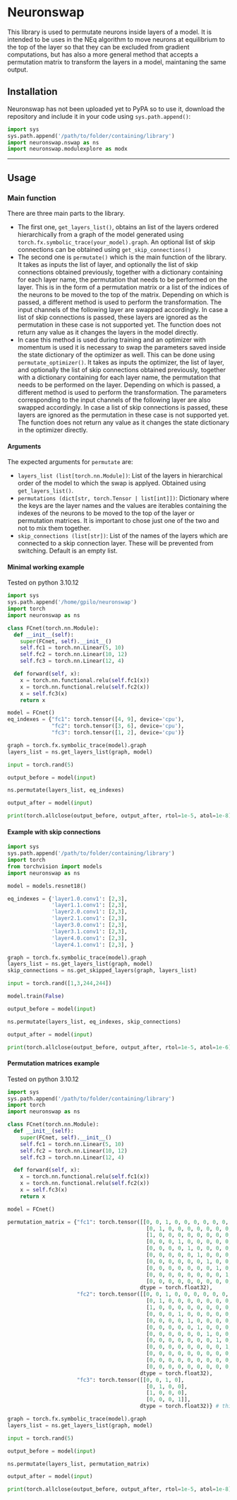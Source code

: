 # Neuronswap

This library is used to permutate neurons inside layers of a model. It is intended to be uses in the NEq algorithm to move neurons at equilibrium to the top of the layer so that they can be excluded from gradient computations, but has also a more general method that accepts a permutation matrix to transform the layers in a model, maintaning the same output.

## Installation

Neuronswap has not been uploaded yet to PyPA so to use it, download the repository and include it in your code using `sys.path.append()`:

```python
import sys
sys.path.append('/path/to/folder/containing/library')
import neuronswap.nswap as ns
import neuronswap.modulexplore as modx
```

****

## Usage

### Main function
There are three main parts to the library.
- The first one, `get_layers_list()`, obtains an list of the layers ordered hierarchically from a graph of the model generated using `torch.fx.symbolic_trace(your_model).graph`. An optional list of skip connections can be obtained using `get_skip_connections()`
- The second one is `permutate()` which is the main function of the library. It takes as inputs the list of layer, and optionally the list of skip connections obtained previously, together with a dictionary containing for each layer name, the permutation that needs to be performed on the layer. This is in the form of a permutation matrix or a list of the indices of the neurons to be moved to the top of the matrix. Depending on which is passed, a different method is used to perform the transformation. The input channels of the following layer are swapped accordingly. In case a list of skip connections is passed, these layers are ignored as the permutation in these case is not supported yet. The function does not return any value as it changes the layers in the model directly.
- In case this method is used during training and an optimizer with momentum is used it is necessary to swap the parameters saved inside the state dictionary of the optimizer as well. This can be done using `permutate_optimizer()`. It takes as inputs the optimizer, the list of layer, and optionally the list of skip connections obtained previously, together with a dictionary containing for each layer name, the permutation that needs to be performed on the layer. Depending on which is passed, a different method is used to perform the transformation. The parameters corresponding to the input channels of the following layer are also swapped accordingly. In case a list of skip connections is passed, these layers are ignored as the permutation in these case is not supported yet. The function does not return any value as it changes the state dictionary in the optimizer directly.

#### Arguments

The expected arguments for `permutate` are:

- `layers_list (list[torch.nn.Module])`: List of the layers in hierarchical order of the model to which the swap is applyed. Obtained using `get_layers_list()`.
- `permutations (dict[str, torch.Tensor | list[int]])`: Dictionary where the keys are the layer names and the values are iterables containing the indexes of the neurons to be moved to the top of the layer or permutation matrices. It is important to chose just one of the two and not to mix them together.
- `skip_connections (list[str])`: List of the names of the layers which are connected to a skip connection layer. These will be prevented from switching. Default is an empty list.

#### Minimal working example

Tested on python 3.10.12

```python
import sys
sys.path.append('/home/gpilo/neuronswap')
import torch
import neuronswap as ns

class FCnet(torch.nn.Module):
  def __init__(self):
    super(FCnet, self).__init__()
    self.fc1 = torch.nn.Linear(5, 10)
    self.fc2 = torch.nn.Linear(10, 12)
    self.fc3 = torch.nn.Linear(12, 4)

  def forward(self, x):
    x = torch.nn.functional.relu(self.fc1(x))
    x = torch.nn.functional.relu(self.fc2(x))
    x = self.fc3(x)
    return x

model = FCnet()
eq_indexes = {"fc1": torch.tensor([4, 9], device='cpu'),
              "fc2": torch.tensor([3, 6], device='cpu'),
              "fc3": torch.tensor([1, 2], device='cpu')}

graph = torch.fx.symbolic_trace(model).graph
layers_list = ns.get_layers_list(graph, model)

input = torch.rand(5)

output_before = model(input)

ns.permutate(layers_list, eq_indexes)

output_after = model(input)

print(torch.allclose(output_before, output_after, rtol=1e-5, atol=1e-8))

```

#### Example with skip connections

```python
import sys
sys.path.append('/path/to/folder/containing/library')
import torch
from torchvision import models
import neuronswap as ns

model = models.resnet18()

eq_indexes = {'layer1.0.conv1': [2,3], 
              'layer1.1.conv1': [2,3], 
              'layer2.0.conv1': [2,3], 
              'layer2.1.conv1': [2,3], 
              'layer3.0.conv1': [2,3], 
              'layer3.1.conv1': [2,3], 
              'layer4.0.conv1': [2,3], 
              'layer4.1.conv1': [2,3], }

graph = torch.fx.symbolic_trace(model).graph
layers_list = ns.get_layers_list(graph, model)
skip_connections = ns.get_skipped_layers(graph, layers_list)

input = torch.rand([1,3,244,244])

model.train(False)

output_before = model(input)

ns.permutate(layers_list, eq_indexes, skip_connections)

output_after = model(input)

print(torch.allclose(output_before, output_after, rtol=1e-5, atol=1e-6))

```

#### Permutation matrices example

Tested on python 3.10.12

```python
import sys
sys.path.append('/path/to/folder/containing/library')
import torch
import neuronswap as ns

class FCnet(torch.nn.Module):
  def __init__(self):
    super(FCnet, self).__init__()
    self.fc1 = torch.nn.Linear(5, 10)
    self.fc2 = torch.nn.Linear(10, 12)
    self.fc3 = torch.nn.Linear(12, 4)

  def forward(self, x):
    x = torch.nn.functional.relu(self.fc1(x))
    x = torch.nn.functional.relu(self.fc2(x))
    x = self.fc3(x)
    return x

model = FCnet()

permutation_matrix = {"fc1": torch.tensor([[0, 0, 1, 0, 0, 0, 0, 0, 0, 0],
                                            [0, 1, 0, 0, 0, 0, 0, 0, 0, 0],
                                            [1, 0, 0, 0, 0, 0, 0, 0, 0, 0],
                                            [0, 0, 0, 1, 0, 0, 0, 0, 0, 0],
                                            [0, 0, 0, 0, 1, 0, 0, 0, 0, 0],
                                            [0, 0, 0, 0, 0, 1, 0, 0, 0, 0],
                                            [0, 0, 0, 0, 0, 0, 1, 0, 0, 0],
                                            [0, 0, 0, 0, 0, 0, 0, 1, 0, 0],
                                            [0, 0, 0, 0, 0, 0, 0, 0, 1, 0],
                                            [0, 0, 0, 0, 0, 0, 0, 0, 0, 1]],
                                          dtype = torch.float32),
                      "fc2": torch.tensor([[0, 0, 1, 0, 0, 0, 0, 0, 0, 0, 0, 0],
                                            [0, 1, 0, 0, 0, 0, 0, 0, 0, 0, 0, 0],
                                            [1, 0, 0, 0, 0, 0, 0, 0, 0, 0, 0, 0],
                                            [0, 0, 0, 1, 0, 0, 0, 0, 0, 0, 0, 0],
                                            [0, 0, 0, 0, 1, 0, 0, 0, 0, 0, 0, 0],
                                            [0, 0, 0, 0, 0, 1, 0, 0, 0, 0, 0, 0],
                                            [0, 0, 0, 0, 0, 0, 1, 0, 0, 0, 0, 0],
                                            [0, 0, 0, 0, 0, 0, 0, 1, 0, 0, 0, 0],
                                            [0, 0, 0, 0, 0, 0, 0, 0, 1, 0, 0, 0],
                                            [0, 0, 0, 0, 0, 0, 0, 0, 0, 1, 0, 0],
                                            [0, 0, 0, 0, 0, 0, 0, 0, 0, 0, 1, 0],
                                            [0, 0, 0, 0, 0, 0, 0, 0, 0, 0, 0, 1]],
                                          dtype = torch.float32),
                      "fc3": torch.tensor([[0, 0, 1, 0],
                                            [0, 1, 0, 0],
                                            [1, 0, 0, 0],
                                            [0, 0, 0, 1]],
                                          dtype = torch.float32)} # this won't have any effect but it is here to verify it is ignored

graph = torch.fx.symbolic_trace(model).graph
layers_list = ns.get_layers_list(graph, model)

input = torch.rand(5)

output_before = model(input)

ns.permutate(layers_list, permutation_matrix)

output_after = model(input)

print(torch.allclose(output_before, output_after, rtol=1e-5, atol=1e-8))
```
